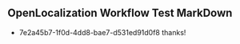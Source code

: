 ## OpenLocalization Workflow Test MarkDown
* 7e2a45b7-1f0d-4dd8-bae7-d531ed91d0f8 thanks!

<!--HONumber=Nov16_HO5-->


